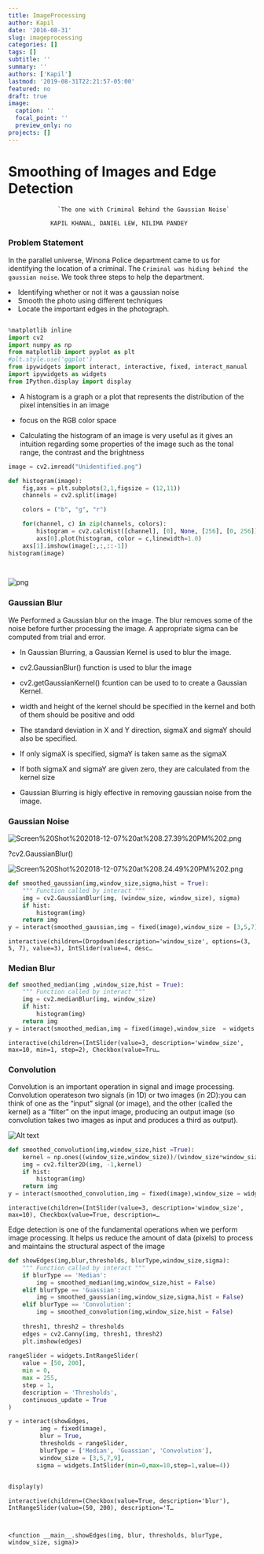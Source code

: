 ```yaml
---
title: ImageProcessing
author: Kapil
date: '2016-08-31'
slug: imageprocessing
categories: []
tags: []
subtitle: ''
summary: ''
authors: ['Kapil']
lastmod: '2019-08-31T22:21:57-05:00'
featured: no
draft: true
image:
  caption: ''
  focal_point: ''
  preview_only: no
projects: []
---
```


# Smoothing of Images and Edge Detection
                  `The one with Criminal Behind the Gaussian Noise`

                KAPIL KHANAL, DANIEL LEW, NILIMA PANDEY

### Problem Statement
In the parallel universe, Winona Police department came to us for identifying the location of a criminal. The `Criminal was hiding behind the gaussian noise`. 
We took three steps to help the department.<br>
<li>Identifying whether or not it was a gaussian noise
<li>Smooth the photo using different techniques 
<li>Locate the important edges in the photograph.


```python

%matplotlib inline
import cv2
import numpy as np
from matplotlib import pyplot as plt
#plt.style.use('ggplot')
from ipywidgets import interact, interactive, fixed, interact_manual
import ipywidgets as widgets
from IPython.display import display
```

* A histogram is a graph or a plot that represents the distribution of the pixel intensities in an image

* focus on the RGB color space

* Calculating the histogram of an image is very useful as it gives an intuition regarding some properties of the image such as the tonal range, the contrast and the brightness


```python
image = cv2.imread("Unidentified.png")

def histogram(image):
    fig,axs = plt.subplots(2,1,figsize = (12,11))
    channels = cv2.split(image)

    colors = ("b", "g", "r") 

    for(channel, c) in zip(channels, colors):
        histogram = cv2.calcHist([channel], [0], None, [256], [0, 256])
        axs[0].plot(histogram, color = c,linewidth=1.0)
    axs[1].imshow(image[:,:,::-1])
histogram(image)

    
```


![png](DSCI_FINAL_Project_files/DSCI_FINAL_Project_4_0.png)


### Gaussian Blur

We Performed a Gaussian blur on the image. The blur removes some of the noise before further processing the image. A appropriate sigma can be computed from trial and error.


* In Gaussian Blurring, a Gaussian Kernel is used to blur the image.

* cv2.GaussianBlur() function is used to blur the image

* cv2.getGaussianKernel() fcuntion can be used to to create a Gaussian Kernel.

* width and height of the kernel should be specified in the kernel and both of them should be positive and odd

* The standard deviation in X and Y direction, sigmaX and sigmaY should also be specified.

* If only sigmaX is specified, sigmaY is taken same as the sigmaX

* If both sigmaX and sigmaY are given zero, they are calculated from the kernel size

* Gaussian Blurring is higly effective in removing gaussian noise from the image.

### Gaussian Noise

![Screen%20Shot%202018-12-07%20at%208.27.39%20PM%202.png](attachment:Screen%20Shot%202018-12-07%20at%208.27.39%20PM%202.png)

?cv2.GaussianBlur()

![Screen%20Shot%202018-12-07%20at%208.24.49%20PM%202.png](attachment:Screen%20Shot%202018-12-07%20at%208.24.49%20PM%202.png)


```python
def smoothed_gaussian(img,window_size,sigma,hist = True):
    """ Function called by interact """
    img = cv2.GaussianBlur(img, (window_size, window_size), sigma)
    if hist:
        histogram(img)
    return img
y = interact(smoothed_gaussian,img = fixed(image),window_size = [3,5,7],sigma = widgets.IntSlider(min=0,max=10,step=1,value=4) )

```


    interactive(children=(Dropdown(description='window_size', options=(3, 5, 7), value=3), IntSlider(value=4, desc…


### Median Blur



```python
def smoothed_median(img ,window_size,hist = True):
    """ Function called by interact """
    img = cv2.medianBlur(img, window_size)
    if hist:
        histogram(img)
    return img
y = interact(smoothed_median,img = fixed(image),window_size  = widgets.IntSlider(min=1,max=10,step=2,value=3))

```


    interactive(children=(IntSlider(value=3, description='window_size', max=10, min=1, step=2), Checkbox(value=Tru…


### Convolution
Convolution is an important operation in signal and image processing.
Convolution operateson two signals (in 1D) or two images (in 2D):you can think of one as the “input”
signal (or image), and the other (called the kernel) as a “filter” on the input image, producing
an output image (so convolution takes two images as input and produces a third
as output).


<img src="http://machinelearninguru.com/_images/topics/computer_vision/basics/convolution/1.JPG" alt="Alt text" title="Title text" />


```python
def smoothed_convolution(img,window_size,hist =True):
    kernel = np.ones((window_size,window_size))/(window_size*window_size)
    img = cv2.filter2D(img, -1,kernel)
    if hist:
        histogram(img)
    return img
y = interact(smoothed_convolution,img = fixed(image),window_size = widgets.IntSlider(min=0,max=10,step=1,value=3))


```


    interactive(children=(IntSlider(value=3, description='window_size', max=10), Checkbox(value=True, description=…


Edge detection is one of the fundamental operations when we perform image processing. It helps us reduce the amount of data (pixels) to process and maintains the structural aspect of the image


```python
def showEdges(img,blur,thresholds, blurType,window_size,sigma):
    """ Function called by interact """
    if blurType == 'Median':
        img = smoothed_median(img,window_size,hist = False)
    elif blurType == 'Guassian':
        img = smoothed_gaussian(img,window_size,sigma,hist = False)
    elif blurType == 'Convolution':
        img = smoothed_convolution(img,window_size,hist = False)
    
    thresh1, thresh2 = thresholds
    edges = cv2.Canny(img, thresh1, thresh2)
    plt.imshow(edges)
    
rangeSlider = widgets.IntRangeSlider(
    value = [50, 200],
    min = 0,
    max = 255,
    step = 1,
    description = 'Thresholds',
    continuous_update = True
)
```


```python
y = interact(showEdges,
         img = fixed(image),
         blur = True,
         thresholds = rangeSlider,
         blurType = ['Median', 'Guassian', 'Convolution'],
         window_size = [3,5,7,9],
        sigma = widgets.IntSlider(min=0,max=10,step=1,value=4))
        

display(y)
```


    interactive(children=(Checkbox(value=True, description='blur'), IntRangeSlider(value=(50, 200), description='T…



    <function __main__.showEdges(img, blur, thresholds, blurType, window_size, sigma)>


